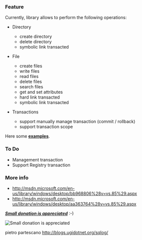 ### Feature ###

Currently, library allows to perform the following operations:

* Directory
    * create directory
    * delete directory
    * symbolic link transacted

* File
    * create files
    * write files
    * read files
    * delete files
    * search files
    * get and set attributes
    * hard link transacted
    * symbolic link transacted

* Transactions
    * support manually manage transaction (commit / rollback)
    * support transaction scope

Here some **[examples](DOCUMENTATION.md)**.

### To Do ###

* Management transaction
* Support Registry transaction


### More info ###

 * http://msdn.microsoft.com/en-us/library/windows/desktop/bb968806%28v=vs.85%29.aspx
 * http://msdn.microsoft.com/en-us/library/windows/desktop/aa363764%28v=vs.85%29.aspx
 
_**[Small donation is appreciated](https://www.paypal.com/cgi-bin/webscr?cmd=_s-xclick&hosted_button_id=SLJ677V9KN26C)**_ :-)

![Small donation is appreciated](https://www.paypalobjects.com/en_US/GB/i/btn/btn_donateCC_LG.gif)


pietro partescano
http://blogs.ugidotnet.org/sqlog/
